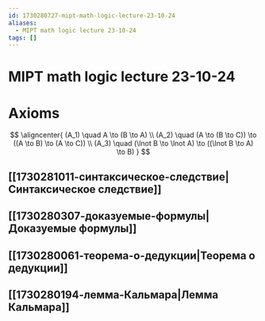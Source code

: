 ```yaml
---
id: 1730280727-mipt-math-logic-lecture-23-10-24
aliases:
  - MIPT math logic lecture 23-10-24
tags: []
---
```


# MIPT math logic lecture 23-10-24

# Axioms
$$
\aligncenter{
(A_1) \quad A \to (B \to A) \\
(A_2) \quad (A \to (B \to C)) \to ((A \to B) \to (A \to C)) \\
(A_3) \quad (\lnot B \to \lnot A) \to ((\lnot B \to A) \to B)
}
$$
## [[1730281011-синтаксическое-следствие|Синтаксическое следствие]]
## [[1730280307-доказуемые-формулы|Доказуемые формулы]]
## [[1730280061-теорема-о-дедукции|Теорема о дедукции]]
## [[1730280194-лемма-Кальмара|Лемма Кальмара]]
